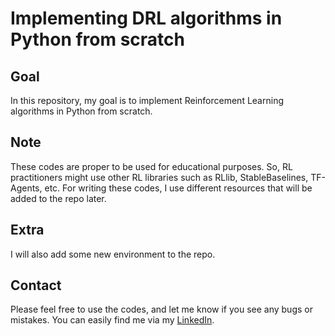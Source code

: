 # Implementing DRL algorithms in Python from scratch

## Goal
In this repository, my goal is to implement Reinforcement Learning algorithms in Python from scratch.

## Note
These codes are proper to be used for educational purposes. So, RL practitioners might use other RL libraries such as RLlib, StableBaselines, TF-Agents, etc.
For writing these codes, I use different resources that will be added to the repo later.

## Extra
I will also add some new environment to the repo. 

## Contact
Please feel free to use the codes, and let me know if you see any bugs or mistakes.
You can easily find me via my [LinkedIn](https://www.linkedin.com/in/reza-kakooee/).
